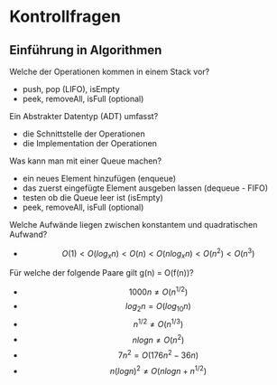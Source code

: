 # Kontrollfragen

## Einführung in Algorithmen

Welche der Operationen kommen in einem Stack vor?

* push, pop (LIFO), isEmpty 
* peek, removeAll, isFull (optional)

Ein Abstrakter Datentyp (ADT) umfasst?

* die Schnittstelle der Operationen
* die Implementation der Operationen

Was kann man mit einer Queue machen?

* ein neues Element hinzufügen (enqueue)
* das zuerst eingefügte Element ausgeben lassen (dequeue - FIFO)
* testen ob die Queue leer ist (isEmpty)
* peek, removeAll, isFull (optional)

Welche Aufwände liegen zwischen konstantem und quadratischen Aufwand?

* $$ O(1) < O(log_xn) < O(n) < O(n log_xn) < O(n^2) < O(n^3) $$

Für welche der folgende Paare gilt g(n) = O(f(n))?

* $$ 1000n \neq O(n^{1/2}) $$
* $$ log_2n = O(log_{10}n) $$
* $$ n^{1/2} \neq O(n^{1/3}) $$
* $$ nlogn \neq O(n^2) $$
* $$ 7n^2 = O(176n^2-36n) $$
* $$ n(logn)^2 \neq O(nlogn+n^{1/2}) $$
